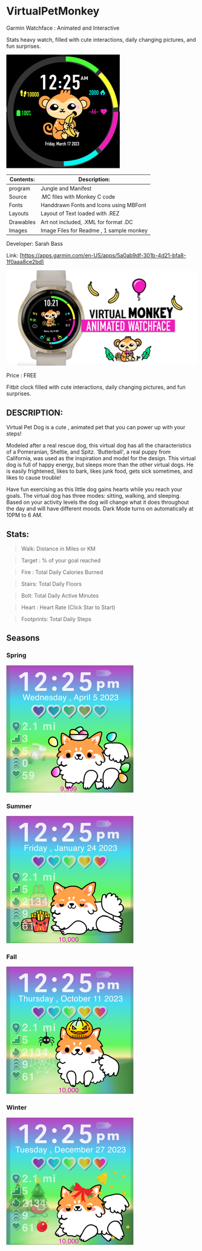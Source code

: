 # VirtualPetMonkey
Garmin Watchface : Animated and Interactive

Stats heavy watch, filled with cute interactions, daily changing pictures, and fun surprises.

![Alt text](https://github.com/SarahBass/VirtualPetMonkey/blob/main/Largest%20garmin%2027.png)

Contents: | Description:
--------- | ------------
program  | Jungle and Manifest 
Source | .MC files with Monkey C code
Fonts | Handdrawn Fonts and Icons using MBFont 
Layouts | Layout of Text loaded with .REZ 
Drawables | Art not included, .XML for format .DC
Images    | Image Files for Readme , 1 sample monkey
 
 Developer: Sarah Bass
 
 Link: [https://apps.garmin.com/en-US/apps/5a0ab9df-301b-4d21-bfa8-1f0aaa8ce2bd]
 
 [![Watch the video](https://github.com/SarahBass/VirtualPetMonkey/blob/main/Untitled%20110.jpeg)](https://www.youtube.com/watch?v=Aabk3C7t-YM&t=2s)
 
 Price : FREE
 
Fitbit clock filled with cute interactions, daily changing pictures, and fun surprises.

## DESCRIPTION:
Virtual Pet Dog is a cute , animated pet that you can power up with your steps!

Modeled after a real rescue dog, this virtual dog has all the characteristics of a Pomeranian, Sheltie, and Spitz. 'Butterball', a real puppy from California, was used as the inspiration and model for the design. This virtual dog is full of happy energy, but sleeps more than the other virtual dogs. He is easily frightened, likes to bark, likes junk food, gets sick sometimes, and likes to cause trouble!  

Have fun exercising as this little dog gains hearts while you reach your goals. The virtual dog has three modes: sitting, walking, and sleeping. Based on your activity levels the dog will change what it does throughout the day and will have different moods. Dark Mode turns on automatically at 10PM to 6 AM. 


## Stats:

>Walk: Distance in Miles or KM

>Target : % of your goal reached

>Fire : Total Daily Calories Burned

>Stairs: Total Daily Floors

>Bolt: Total Daily Active Minutes

>Heart : Heart Rate (Click Star to Start)

>Footprints: Total Daily Steps

## Seasons

### Spring

![Alt text](https://github.com/SarahBass/VirtualPetDog/blob/main/promo/Untitled_49.png)

### Summer

![Alt text](https://github.com/SarahBass/VirtualPetDog/blob/main/promo/Untitled_49%207.png)

### Fall

![Alt text](https://github.com/SarahBass/VirtualPetDog/blob/main/promo/Untitled_49%206.png)

### Winter

![Alt text](https://github.com/SarahBass/VirtualPetDog/blob/main/promo/Untitled_49%204.png)







